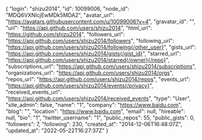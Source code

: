 {
  "login": "shizu2014",
  "id": 10099006,
  "node_id": "MDQ6VXNlcjEwMDk5MDA2",
  "avatar_url": "https://avatars.githubusercontent.com/u/10099006?v=4",
  "gravatar_id": "",
  "url": "https://api.github.com/users/shizu2014",
  "html_url": "https://github.com/shizu2014",
  "followers_url": "https://api.github.com/users/shizu2014/followers",
  "following_url": "https://api.github.com/users/shizu2014/following{/other_user}",
  "gists_url": "https://api.github.com/users/shizu2014/gists{/gist_id}",
  "starred_url": "https://api.github.com/users/shizu2014/starred{/owner}{/repo}",
  "subscriptions_url": "https://api.github.com/users/shizu2014/subscriptions",
  "organizations_url": "https://api.github.com/users/shizu2014/orgs",
  "repos_url": "https://api.github.com/users/shizu2014/repos",
  "events_url": "https://api.github.com/users/shizu2014/events{/privacy}",
  "received_events_url": "https://api.github.com/users/shizu2014/received_events",
  "type": "User",
  "site_admin": false,
  "name": "1",
  "company": "https://www.baidu.com",
  "blog": "",
  "location": "https://www.baidu.com",
  "email": null,
  "hireable": null,
  "bio": "1",
  "twitter_username": "1",
  "public_repos": 55,
  "public_gists": 0,
  "followers": 7,
  "following": 230,
  "created_at": "2014-12-06T16:48:07Z",
  "updated_at": "2022-05-22T16:27:37Z"
}
